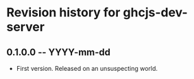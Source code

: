# Revision history for ghcjs-dev-server

## 0.1.0.0  -- YYYY-mm-dd

* First version. Released on an unsuspecting world.
